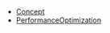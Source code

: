 * [Concept](./Concept/Concept.md)
* [PerformanceOptimization](./PerformanceOptimization/PerformanceOptimization.md)

